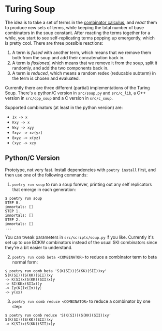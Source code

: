 # Turing Soup

The idea is to take a set of terms in the [combinator calculus](https://en.wikipedia.org/wiki/Combinatory_logic), and _react_ them to produce new sets of terms, while keeping the total number of base combinators in the soup constant. After reacting the terms together for a while, you start to see self-replicating terms popping up emergently, which is pretty cool. There are three possible reactions:

1) A term is _fused_ with another term, which means that we remove them both from the soup and add their concatenation back in.
2) A term is _fissioned_, which means that we remove it from the soup, split it randomly, and add the two components back in.
3) A term is _reduced_, which means a random redex (reducable subterm) in the term is chosen and evaluated.

Currently there are three different (partial) implementations of the Turing Soup. There's a python/C version in `src/soup.py` and `src/c_lib`, a C++ version in `src/cpp_soup` and a C version in `src/c_soup`.

Supported combinators (at least in the python version) are:
* `Ix -> x`
* `Kxy -> x`
* `Wxy -> xyy`
* `Sxyz -> xz(yz)`
* `Bxyz -> x(yz)`
* `Cxyz -> xzy`

## Python/C Version

Prototype, not very fast. Install dependencies with `poetry install` first, and then use one of the following commands:

1) `poetry run soup` to run a soup forever, printing out any self replicators that emerge in each generation:
  ```
  $ poetry run soup
STEP 0.
  immortals: []
STEP 1.
  immortals: []
STEP 2.
  immortals: []
...
  ```

  You can tweak parameters in `src/scripts/soup.py` if you like. Currently it's set up to use BCKW combinators instead of the usual SKI combinators since they're a bit easier to understand.
  
2) `poetry run comb beta <COMBINATOR>` to reduce a combinator term to beta normal form:
  ```
  $ poetry run comb beta 'S(K(SI))(S(KK)(SII))xy'
S(K(SI))(S(KK)(SII))xy
  -> K(SI)x(S(KK)(SII)x)y
  -> SI(KKx(SIIx))y
  -> Iy(K(Ix(Ix))y)
  -> y(xx)
  ```
  
3) `poetry run comb reduce <COMBINATOR>` to reduce a combinator by one step:
  ```
  $ poetry run comb reduce 'S(K(SI))(S(KK)(SII))xy'
S(K(SI))(S(KK)(SII))xy
  -> K(SI)x(S(KK)(SII)x)y
  ```
